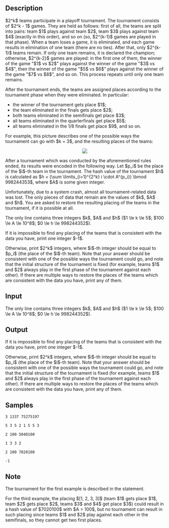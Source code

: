 ## Description

<div><p>$2^k$ teams participate in a playoff tournament. The tournament consists of $2^k - 1$ games. They are held as follows: first of all, the teams are split into pairs: team $1$ plays against team $2$, team $3$ plays against team $4$ (exactly in this order), and so on (so, $2^{k-1}$ games are played in that phase). When a team loses a game, it is eliminated, and each game results in elimination of one team (there are no ties). After that, only $2^{k-1}$ teams remain. If only one team remains, it is declared the champion; otherwise, $2^{k-2}$ games are played: in the first one of them, the winner of the game "$1$ vs $2$" plays against the winner of the game "$3$ vs $4$", then the winner of the game "$5$ vs $6$" plays against the winner of the game "$7$ vs $8$", and so on. This process repeats until only one team remains.</p><p>After the tournament ends, the teams are assigned places according to the tournament phase when they were eliminated. In particular:</p><ul> <li> the winner of the tournament gets place $1$; </li><li> the team eliminated in the finals gets place $2$; </li><li> both teams eliminated in the semifinals get place $3$; </li><li> all teams eliminated in the quarterfinals get place $5$; </li><li> all teams eliminated in the 1/8 finals get place $9$, and so on. </li></ul><p>For example, this picture describes one of the possible ways the tournament can go with $k = 3$, and the resulting places of the teams:</p><center> <img class="tex-graphics" src="./32336/file/UOpvZpZI.png" style="max-width: 100.0%;max-height: 100.0%;"> </center><p>After a tournament which was conducted by the aforementioned rules ended, its results were encoded in the following way. Let $p_i$ be the place of the $i$-th team in the tournament. The hash value of the tournament $h$ is calculated as $h = (\sum \limits_{i=1}^{2^k} i \cdot A^{p_i}) \bmod 998244353$, where $A$ is some given integer.</p><p>Unfortunately, due to a system crash, almost all tournament-related data was lost. The only pieces of data that remain are the values of $k$, $A$ and $h$. You are asked to restore the resulting placing of the teams in the tournament, if it is possible at all.</p></div><div class="input-specification"><p>The only line contains three integers $k$, $A$ and $h$ ($1 \le k \le 5$; $100 \le A \le 10^8$; $0 \le h \le 998244352$).</p></div><div class="output-specification"><p>If it is impossible to find any placing of the teams that is consistent with the data you have, print one integer $-1$.</p><p>Otherwise, print $2^k$ integers, where $i$-th integer should be equal to $p_i$ (the place of the $i$-th team). Note that your answer should be consistent with one of the possible ways the tournament could go, and note that the initial structure of the tournament is fixed (for example, teams $1$ and $2$ always play in the first phase of the tournament against each other). If there are multiple ways to restore the places of the teams which are consistent with the data you have, print any of them.</p></div>

## Input

<p>The only line contains three integers $k$, $A$ and $h$ ($1 \le k \le 5$; $100 \le A \le 10^8$; $0 \le h \le 998244352$).</p>

## Output

<p>If it is impossible to find any placing of the teams that is consistent with the data you have, print one integer $-1$.</p><p>Otherwise, print $2^k$ integers, where $i$-th integer should be equal to $p_i$ (the place of the $i$-th team). Note that your answer should be consistent with one of the possible ways the tournament could go, and note that the initial structure of the tournament is fixed (for example, teams $1$ and $2$ always play in the first phase of the tournament against each other). If there are multiple ways to restore the places of the teams which are consistent with the data you have, print any of them.</p>

## Samples

```input1
3 1337 75275197
```

```output1
5 3 5 2 1 5 5 3
```






```input2
2 100 5040100
```

```output2
1 3 3 2
```






```input3
2 100 7020100
```

```output3
-1
```




## Note

<p>The tournament for the first example is described in the statement.</p><p>For the third example, the placing $[1, 2, 3, 3]$ (team $1$ gets place $1$, team $2$ gets place $2$, teams $3$ and $4$ get place $3$) could result in a hash value of $7020100$ with $A = 100$, but no tournament can result in such placing since teams $1$ and $2$ play against each other in the semifinals, so they cannot get two first places.</p>
